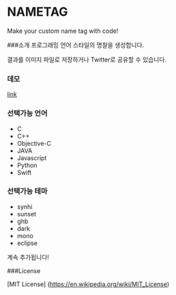 NAMETAG
==========
Make your custom name tag with code!

###소개
 프로그래밍 언어 스타일의 명찰을 생성합니다.

 결과를 이미지 파일로 저장하거나 Twitter로 공유할 수 있습니다.

### 데모
[link](http://CodeNameTag.github.io)

### 선택가능 언어
- C
- C++
- Objective-C
- JAVA
- Javascript
- Python
- Swift

### 선택가능 테마
- synhi
- sunset
- ghb
- dark
- mono
- eclipse

계속 추가됩니다!


###License

[MIT License] (https://en.wikipedia.org/wiki/MIT_License)


